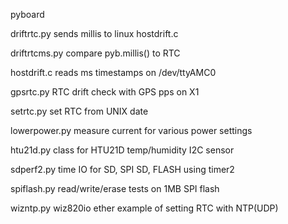  pyboard 

driftrtc.py sends millis to linux hostdrift.c

driftrtcms.py compare pyb.millis() to RTC 

hostdrift.c  reads ms timestamps on /dev/ttyAMC0

gpsrtc.py    RTC drift check with GPS pps on X1

setrtc.py    set RTC from UNIX date

lowerpower.py  measure current for various power settings

htu21d.py  class for HTU21D temp/humidity I2C sensor

sdperf2.py  time IO for SD, SPI SD, FLASH using timer2

spiflash.py  read/write/erase tests on 1MB SPI flash

wizntp.py   wiz820io ether example of setting RTC with NTP(UDP)
